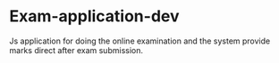 # Exam-application-dev
Js application for doing the online examination and the system provide marks direct after exam submission.
